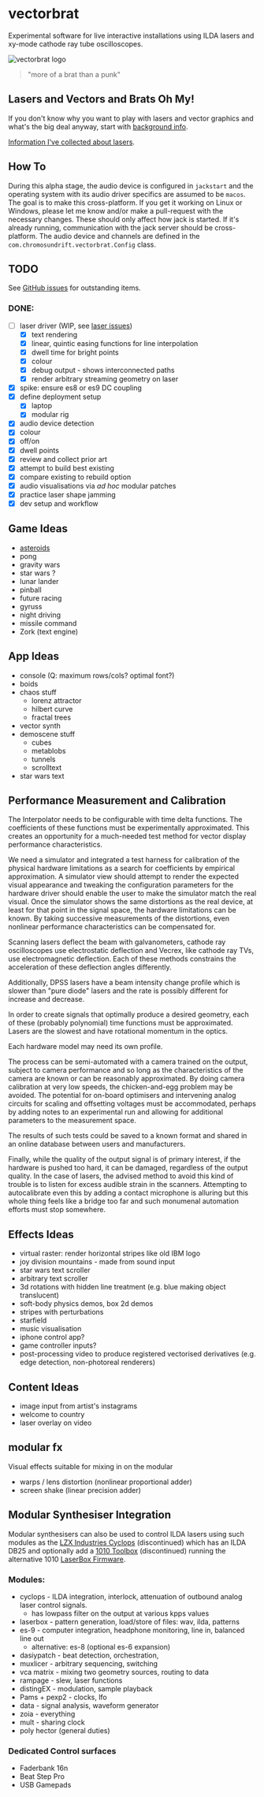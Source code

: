 # vectorbrat

Experimental software for live interactive installations using ILDA lasers and xy-mode cathode ray tube oscilloscopes.

![vectorbrat logo](src/main/resources/vectorbrat.png)

> "more of a brat than a punk"

## Lasers and Vectors and Brats Oh My!

If you don't know why you want to play with lasers and vector graphics and 
what's the big deal anyway, start with [background info](background.md).

[Information I've collected about lasers](lasers.md).

## How To

During this alpha stage, the audio device is configured in `jackstart` and the 
operating system with its audio driver specifics are assumed to be `macos`. The 
goal is to make this cross-platform. If you get it working on Linux or Windows,
please let me know and/or make a pull-request with the necessary changes. These
should only affect how jack is started. If it's already running, communication
with the jack server should be cross-platform. The audio device and channels are
defined in the `com.chromosundrift.vectorbrat.Config` class.

## TODO

See [GitHub issues](https://github.com/christo/vectorbrat/issues) for outstanding items.

### DONE:

* [ ] laser driver (WIP, see
[laser issues](https://github.com/christo/vectorbrat/issues?q=is%3Aissue+is%3Aopen+label%3Alaser))
  * [x] text rendering
  * [x] linear, quintic easing functions for line interpolation
  * [x] dwell time for bright points
  * [x] colour
  * [x] debug output - shows interconnected paths
  * [x] render arbitrary streaming geometry on laser
* [x] spike: ensure es8 or es9 DC coupling
* [x] define deployment setup
  * [x] laptop
  * [x] modular rig
* [x] audio device detection
* [x] colour
* [x] off/on
* [x] dwell points
* [x] review and collect prior art
* [x] attempt to build best existing
* [x] compare existing to rebuild option
* [x] audio visualisations via *ad hoc* modular patches
* [x] practice laser shape jamming
* [x] dev setup and workflow

## Game Ideas

* [asteroids](asteroids.md)
* pong
* gravity wars
* star wars ?
* lunar lander
* pinball
* future racing
* gyruss
* night driving
* missile command
* Zork (text engine)

## App Ideas

* console (Q: maximum rows/cols? optimal font?)
* boids
* chaos stuff
  * lorenz attractor
  * hilbert curve
  * fractal trees
* vector synth
* demoscene stuff
  * cubes
  * metablobs
  * tunnels
  * scrolltext
* star wars text

## Performance Measurement and Calibration

The Interpolator needs to be configurable with time delta functions. The coefficients of these functions must be 
experimentally approximated. This creates an opportunity for a much-needed test method for vector display 
performance characteristics.

We need a simulator and integrated a test harness for calibration of the physical hardware limitations as a search for
coefficients by empirical approximation. A simulator view should attempt to render the expected visual appearance
and tweaking the configuration parameters for the hardware driver should enable the user to make the simulator match the
real visual. Once the simulator shows the same distortions as the real device, at least for that point in the signal 
space, the hardware limitations can be known. By taking successive measurements of the distortions, even nonlinear 
performance characteristics can be compensated for.  

Scanning lasers deflect the beam with galvanometers, cathode ray oscilloscopes use electrostatic deflection and Vecrex,
like cathode ray TVs, use electromagnetic deflection. Each of these methods constrains the acceleration of these
deflection angles differently.

Additionally, DPSS lasers have a beam intensity change profile which is slower than "pure diode" lasers and the rate is
possibly different for increase and decrease.

In order to create signals that optimally produce a desired geometry, each of these (probably polynomial) time functions
must be approximated. Lasers are the slowest and have rotational momentum in the optics.

Each hardware model may need its own profile. 

The process can be semi-automated with a camera trained on the output, subject to camera performance and so long as the 
characteristics of the camera are known or can be reasonably approximated. By doing camera calibration at very low 
speeds, the chicken-and-egg problem may be avoided. The potential for on-board optimisers and intervening analog 
circuits for scaling and offsetting voltages must be accommodated, perhaps by adding notes to an experimental run 
and allowing for additional parameters to the measurement space.

The results of such tests could be saved to a known format and shared in an online database between users and 
manufacturers.

Finally, while the quality of the output signal is of primary interest, if the hardware is pushed too hard, it can 
be damaged, regardless of the output quality. In the case of lasers, the advised method to avoid this kind of 
trouble is to listen for excess audible strain in the scanners. Attempting to autocalibrate even this by adding a 
contact microphone is alluring but this whole thing feels like a bridge too far and such monumenal automation 
efforts must stop somewhere. 

## Effects Ideas

* virtual raster: render horizontal stripes like old IBM logo
* joy division mountains - made from sound input
* star wars text scroller
* arbitrary text scroller
* 3d rotations with hidden line treatment (e.g. blue making object translucent)
* soft-body physics demos, box 2d demos
* stripes with perturbations
* starfield
* music visualisation
* iphone control app?
* game controller inputs?
* post-processing video to produce registered vectorised derivatives (e.g. edge detection, non-photoreal renderers)

## Content Ideas

* image input from artist's instagrams
* welcome to country
* laser overlay on video

## modular fx

Visual effects suitable for mixing in on the modular

* warps / lens distortion (nonlinear proportional adder)
* screen shake (linear precision adder)


## Modular Synthesiser Integration

Modular synthesisers can also be used to control ILDA lasers
using such modules as the 
[LZX Industries Cyclops](https://lzxindustries.net/products/cyclops) 
(discontinued) which has an ILDA DB25 and optionally add a 
[1010 Toolbox](https://1010music.com/product/toolbox-sequencer-function-generator-eurorack-module) (discontinued)
running the alternative 1010
[LaserBox Firmware](https://1010music.com/product/laserbox-pattern-generator-for-lasers).

### Modules:

* cyclops - ILDA integration, interlock, attenuation of outbound analog laser control signals.
  * has lowpass filter on the output at various kpps values
* laserbox - pattern generation, load/store of files: wav, ilda, patterns
* es-9 - computer integration, headphone monitoring, line in, balanced line out
  * alternative: es-8 (optional es-6 expansion)
* dasiypatch - beat detection, orchestration, 
* muxlicer - arbitrary sequencing, switching
* vca matrix - mixing two geometry sources, routing to data
* rampage - slew, laser functions
* distingEX - modulation, sample playback  
* Pams + pexp2 - clocks, lfo
* data - signal analysis, waveform generator
* zoia - everything
* mult - sharing clock
* poly hector (general duties)

### Dedicated Control surfaces

* Faderbank 16n
* Beat Step Pro
* USB Gamepads



